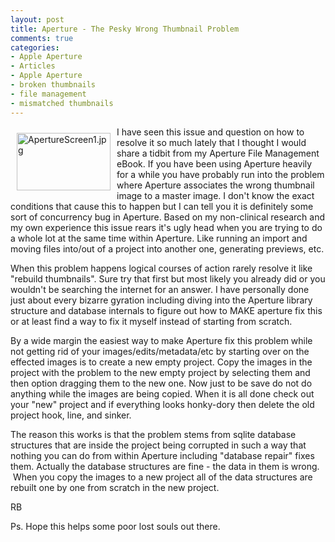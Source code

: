 ```yaml
---
layout: post
title: Aperture - The Pesky Wrong Thumbnail Problem
comments: true
categories:
- Apple Aperture
- Articles
- Apple Aperture
- broken thumbnails
- file management
- mismatched thumbnails
---
```

<a rel="lightbox" href="/wp-content/uploads/2010/01/ApertureScreen1.jpg"><img title="ApertureScreen1.jpg" src="/wp-content/uploads/2010/01/.thumbs/.ApertureScreen1.jpg" border="0" alt="ApertureScreen1.jpg" hspace="10" vspace="10" width="150" height="92" align="left" /></a>I have seen this issue and question on how to resolve it so much lately that I thought I would share a tidbit from my Aperture File Management eBook. If you have been using Aperture heavily for a while you have probably run into the problem where Aperture associates the wrong thumbnail image to a master image. I don't know the exact conditions that cause this to happen but I can tell you it is definitely some sort of concurrency bug in Aperture. Based on my non-clinical research and my own experience this issue rears it's ugly head when you are trying to do a whole lot at the same time within Aperture. Like running an import and moving files into/out of a project into another one, generating previews, etc.

When this problem happens logical courses of action rarely resolve it like "rebuild thumbnails". Sure try that first but most likely you already did or you wouldn't be searching the internet for an answer. I have personally done just about every bizarre gyration including diving into the Aperture library structure and database internals to figure out how to MAKE aperture fix this or at least find a way to fix it myself instead of starting from scratch.

By a wide margin the easiest way to make Aperture fix this problem while not getting rid of your images/edits/metadata/etc by starting over on the effected images is to create a new empty project. Copy the images in the project with the problem to the new empty project by selecting them and then option dragging them to the new one. Now just to be save do not do anything while the images are being copied. When it is all done check out your "new" project and if everything looks honky-dory then delete the old project hook, line, and sinker.

The reason this works is that the problem stems from sqlite database structures that are inside the project being corrupted in such a way that nothing you can do from within Aperture including "database repair" fixes them. Actually the database structures are fine - the data in them is wrong.  When you copy the images to a new project all of the data structures are rebuilt one by one from scratch in the new project.

RB

Ps. Hope this helps some poor lost souls out there.